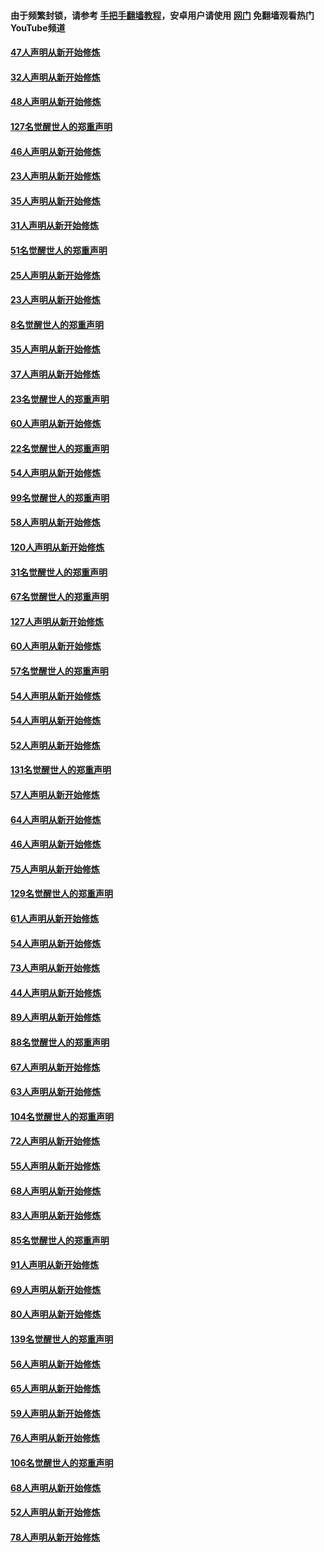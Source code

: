 #### 由于频繁封锁，请参考 [手把手翻墙教程](https://github.com/gfw-breaker/guides/wiki/)，安卓用户请使用 [网门](https://github.com/gfw-breaker/nogfw/blob/master/dl.md?t=02260100) 免翻墙观看热门YouTube频道 

#### [47人声明从新开始修炼](../pages/91/421264.md?t=02260100) 

#### [32人声明从新开始修炼](../pages/91/421225.md?t=02260100) 

#### [48人声明从新开始修炼](../pages/91/421202.md?t=02260100) 

#### [127名觉醒世人的郑重声明](../pages/91/421224.md?t=02260100) 

#### [46人声明从新开始修炼](../pages/91/421203.md?t=02260100) 

#### [23人声明从新开始修炼](../pages/91/421138.md?t=02260100) 

#### [35人声明从新开始修炼](../pages/91/421122.md?t=02260100) 

#### [31人声明从新开始修炼](../pages/91/421081.md?t=02260100) 

#### [51名觉醒世人的郑重声明](../pages/91/421080.md?t=02260100) 

#### [25人声明从新开始修炼](../pages/91/421020.md?t=02260100) 

#### [23人声明从新开始修炼](../pages/91/420884.md?t=02260100) 

#### [8名觉醒世人的郑重声明](../pages/91/420883.md?t=02260100) 

#### [35人声明从新开始修炼](../pages/91/420809.md?t=02260100) 

#### [37人声明从新开始修炼](../pages/91/420766.md?t=02260100) 

#### [23名觉醒世人的郑重声明](../pages/91/420765.md?t=02260100) 

#### [60人声明从新开始修炼](../pages/91/420727.md?t=02260100) 

#### [22名觉醒世人的郑重声明](../pages/91/420726.md?t=02260100) 

#### [54人声明从新开始修炼](../pages/91/420529.md?t=02260100) 

#### [99名觉醒世人的郑重声明](../pages/91/420528.md?t=02260100) 

#### [58人声明从新开始修炼](../pages/91/420198.md?t=02260100) 

#### [120人声明从新开始修炼](../pages/91/420141.md?t=02260100) 

#### [31名觉醒世人的郑重声明](../pages/91/420197.md?t=02260100) 

#### [67名觉醒世人的郑重声明](../pages/91/420140.md?t=02260100) 

#### [127人声明从新开始修炼](../pages/91/420082.md?t=02260100) 

#### [60人声明从新开始修炼](../pages/91/420081.md?t=02260100) 

#### [57名觉醒世人的郑重声明](../pages/91/420080.md?t=02260100) 

#### [54人声明从新开始修炼](../pages/91/419533.md?t=02260100) 

#### [54人声明从新开始修炼](../pages/91/419532.md?t=02260100) 

#### [52人声明从新开始修炼](../pages/91/419531.md?t=02260100) 

#### [131名觉醒世人的郑重声明](../pages/91/419530.md?t=02260100) 

#### [57人声明从新开始修炼](../pages/91/419430.md?t=02260100) 

#### [64人声明从新开始修炼](../pages/91/419429.md?t=02260100) 

#### [46人声明从新开始修炼](../pages/91/419428.md?t=02260100) 

#### [75人声明从新开始修炼](../pages/91/419427.md?t=02260100) 

#### [129名觉醒世人的郑重声明](../pages/91/419426.md?t=02260100) 

#### [61人声明从新开始修炼](../pages/91/419198.md?t=02260100) 

#### [54人声明从新开始修炼](../pages/91/419197.md?t=02260100) 

#### [73人声明从新开始修炼](../pages/91/419196.md?t=02260100) 

#### [44人声明从新开始修炼](../pages/91/419075.md?t=02260100) 

#### [89人声明从新开始修炼](../pages/91/419074.md?t=02260100) 

#### [88名觉醒世人的郑重声明](../pages/91/419195.md?t=02260100) 

#### [67人声明从新开始修炼](../pages/91/419073.md?t=02260100) 

#### [63人声明从新开始修炼](../pages/91/419072.md?t=02260100) 

#### [104名觉醒世人的郑重声明](../pages/91/419071.md?t=02260100) 

#### [72人声明从新开始修炼](../pages/91/418902.md?t=02260100) 

#### [55人声明从新开始修炼](../pages/91/418901.md?t=02260100) 

#### [68人声明从新开始修炼](../pages/91/418900.md?t=02260100) 

#### [83人声明从新开始修炼](../pages/91/418757.md?t=02260100) 

#### [85名觉醒世人的郑重声明](../pages/91/418899.md?t=02260100) 

#### [91人声明从新开始修炼](../pages/91/418756.md?t=02260100) 

#### [69人声明从新开始修炼](../pages/91/418755.md?t=02260100) 

#### [80人声明从新开始修炼](../pages/91/418754.md?t=02260100) 

#### [139名觉醒世人的郑重声明](../pages/91/418753.md?t=02260100) 

#### [56人声明从新开始修炼](../pages/91/418594.md?t=02260100) 

#### [65人声明从新开始修炼](../pages/91/418593.md?t=02260100) 

#### [59人声明从新开始修炼](../pages/91/418592.md?t=02260100) 

#### [76人声明从新开始修炼](../pages/91/418431.md?t=02260100) 

#### [106名觉醒世人的郑重声明](../pages/91/418591.md?t=02260100) 

#### [68人声明从新开始修炼](../pages/91/418430.md?t=02260100) 

#### [52人声明从新开始修炼](../pages/91/418429.md?t=02260100) 

#### [78人声明从新开始修炼](../pages/91/418428.md?t=02260100) 

